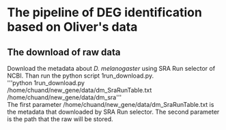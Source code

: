 # The pipeline of DEG identification based on Oliver's data
## The download of raw data
Download the metadata about _D. melanogaster_ using SRA Run selector of NCBI. Than run the python script 1run_download.py. <br />
'''python 1run_download.py /home/chuand/new_gene/data/dm_SraRunTable.txt /home/chuand/new_gene/data/dm_sra''' <br />
The first parameter /home/chuand/new_gene/data/dm_SraRunTable.txt is the metadata that downloaded by SRA Run selector. The second parameter is the path that the raw will be stored.
